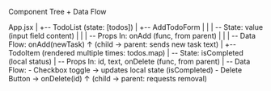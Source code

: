 Component Tree + Data Flow

App.jsx
  |
  +-- TodoList (state: [todos])
      |
      +-- AddTodoForm
      |   |
      |   -- State: value (input field content)
      |   |
      |   -- Props In: onAdd (func, from parent)
      |   |
      |   -- Data Flow: onAdd(newTask) ↑ (child → parent: sends new task text)
      |
      +-- TodoItem (rendered multiple times: todos.map)
          |
          -- State: isCompleted (local status)
          |
          -- Props In: id, text, onDelete (func, from parent)
          |
          -- Data Flow:
               - Checkbox toggle → updates local state (isCompleted)
               - Delete Button → onDelete(id) ↑ (child → parent: requests removal)
